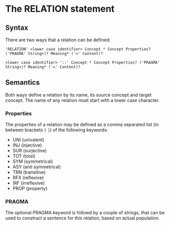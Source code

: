 # The RELATION statement

## Syntax
There are two ways that a relation can be defined:

```
'RELATION' <lower case identifier> Concept * Concept Properties? ('PRAGMA' String+)? Meaning* ('=' Content)?
```

```
<lower case identifier> '::' Concept * Concept Properties? ('PRAGMA' String+)? Meaning* ('=' Content)?
```
## Semantics
Both ways define a relation by its name, its source concept and target concept. The name of any relation must start with a lower case character. 

### Properties
The properties of a relation may be defined as a comma separated list (in between brackets `[` `]`) of the following keywords:
* UNI (univalent)
* INJ (injective)
* SUR (surjective)
* TOT (total)
* SYM (symmetrical)
* ASY (anti symmetrical)
* TRN (transitive)
* RFX (reflexive)
* IRF (irreflexive)
* PROP (property)

### PRAGMA
The optional PRAGMA keyword is followd by a couple of strings, that can be used to construct a sentence for this relation, based on actual population.



